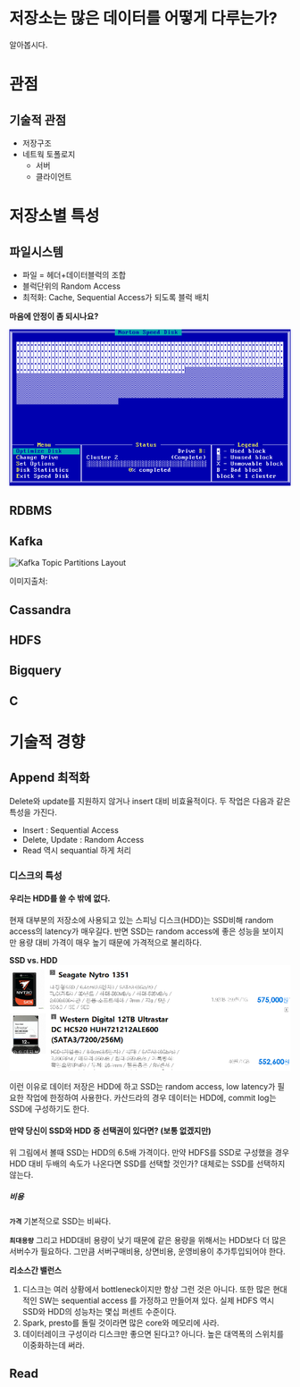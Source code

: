 # 저장소는 많은 데이터를 어떻게 다루는가?
알아봅시다.

# 관점

## 기술적 관점
* 저장구조
* 네트웍 토폴로지
   * 서버
   * 클라이언트

# 저장소별 특성

## 파일시스템

* 파일 = 헤더+데이터블럭의 조합
* 블럭단위의 Random Access
* 최적화: Cache, Sequential Access가 되도록 블럭 배치

__마음에 안정이 좀 되시나요?__

![SpeedDisk](resources/how_storages_care_large_data/speeddisk.png "Norton speed disk")

## RDBMS




## Kafka

![Kafka Topic Partitions Layout](http://cloudurable.com/images/kafka-architecture-topic-partition-layout-offsets.png)

이미지출처: [](http://cloudurable.com/blog/kafka-architecture-topics/index.html)


## Cassandra

## HDFS

## Bigquery





## C

# 기술적 경향
## Append 최적화
Delete와 update를 지원하지 않거나 insert 대비 비효율적이다. 두 작업은 다음과 같은 특성을 가진다.
- Insert : Sequential Access
- Delete, Update : Random Access
- Read 역시 sequantial 하게 처리

### 디스크의 특성
#### 우리는 HDD를 쓸 수 밖에 없다.

현재 대부분의 저장소에 사용되고 있는 스피닝 디스크(HDD)는 SSD비해 random access의 latency가 매우길다. 반면 SSD는 random access에 좋은 성능을 보이지만 용량 대비 가격이 매우 높기 때문에 가격적으로 불리하다.

__SSD vs. HDD__ 
![k](resources/how_storages_care_large_data/ssd_vs_sata.png "SSD 비싸다")

이런 이유로 데이터 저장은 HDD에 하고 SSD는 random access, low latency가 필요한 작업에 한정하여 사용한다. 카산드라의 경우 데이터는 HDD에, commit log는 SSD에 구성하기도 한다.

#### 만약 당신이 SSD와 HDD 중 선택권이 있다면? (보통 없겠지만)
위 그림에서 볼때 SSD는 HDD의 6.5배 가격이다. 만약 HDFS를 SSD로 구성했을 경우 HDD 대비 두배의 속도가 나온다면 SSD를 선택할 것인가? 대체로는 SSD를 선택하지 않는다.

##### 비용

__`가격`__ 기본적으로 SSD는 비싸다.

__`최대용량`__ 그리고 HDD대비 용량이 낮기 때문에 같은 용량을 위해서는 HDD보다 더 많은 서버수가 필요하다. 그만큼 서버구매비용, 상면비용, 운영비용이 추가투입되어야 한다. 
   
__리소스간 밸런스__
   1. 디스크는 여러 상황에서 bottleneck이지만 항상 그런 것은 아니다. 또한 많은 현대적인 SW는 sequential access 를 가정하고 만들어져 있다. 실제 HDFS 역시 SSD와 HDD의 성능차는 몇십 퍼센트 수준이다.
   2. Spark, presto를 돌릴 것이라면 많은 core와 메모리에 사라.
   3. 데이터레이크 구성이라 디스크만 좋으면 된다고? 아니다. 높은 대역폭의 스위치를 이중화하는데 써라.


## Read